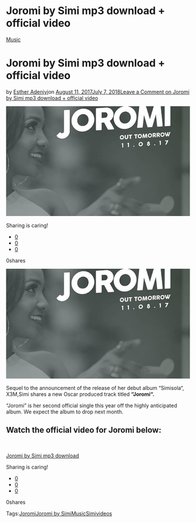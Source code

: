 # Joromi by Simi mp3 download + official video

[Music](https://estheradeniyi.com/category/music/)
# Joromi by Simi mp3 download + official video

by [Esther Adeniyi](https://estheradeniyi.com/author/esther-adeniyi/)on [August 11, 2017July 7, 2018](https://estheradeniyi.com/joromi-by-simi-mp3-download-officia/)[Leave a Comment on Joromi by Simi mp3 download + official video](https://estheradeniyi.com/joromi-by-simi-mp3-download-officia/#respond)

![](images\JoromibySimi.jpg)

Sharing is caring!

- [0](https://www.facebook.com/sharer/sharer.php?u=https%3A%2F%2Festheradeniyi.com%2Fjoromi-by-simi-mp3-download-officia%2F&amp;t=Joromi%20by%20Simi%20mp3%20download%20%2B%20official%20video)
- [0](https://twitter.com/intent/tweet?text=Joromi%20by%20Simi%20mp3%20download%20%2B%20official%20video&amp;url=https%3A%2F%2Festheradeniyi.com%2Fjoromi-by-simi-mp3-download-officia%2F)
- [0](#)

0shares

[![](images\JoromibySimi.jpg)](images\JoromibySimi.jpg)

Sequel to the announcement of the release of her debut album &#x201C;Simisola&#x201C;, X3M,Simi shares a new Oscar produced track titled **&#x201C;Joromi&#x201C;.**

&#x201C;Joromi&#x201D; is her second official single this year off the highly anticipated album. We expect the album to drop next month.

## Watch the official video for Joromi below:

&#xA0;

[Joromi by Simi mp3 download](https://draft.blogger.com/Watch%20the%20official%20video%20for%20Joromi%20below:)

Sharing is caring!

- [0](https://www.facebook.com/sharer/sharer.php?u=https%3A%2F%2Festheradeniyi.com%2Fjoromi-by-simi-mp3-download-officia%2F&amp;t=Joromi%20by%20Simi%20mp3%20download%20%2B%20official%20video)
- [0](https://twitter.com/intent/tweet?text=Joromi%20by%20Simi%20mp3%20download%20%2B%20official%20video&amp;url=https%3A%2F%2Festheradeniyi.com%2Fjoromi-by-simi-mp3-download-officia%2F)
- [0](#)

0shares

Tags:[Joromi](https://estheradeniyi.com/tag/joromi/)[Joromi by Simi](https://estheradeniyi.com/tag/joromi-by-simi/)[Music](https://estheradeniyi.com/tag/music/)[Simi](https://estheradeniyi.com/tag/simi/)[videos](https://estheradeniyi.com/tag/videos/)